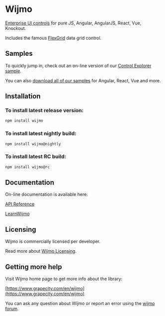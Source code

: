 # Wijmo


[Enterprise UI controls](https://www.grapecity.com/en/wijmo) for pure JS, Angular, AngularJS, React, Vue, Knockout.

Includes the famous [FlexGrid](https://www.grapecity.com/en/wijmo-flexgrid) data grid control.

## Samples
To quickly jump in, check out an on-line version of our [Control Explorer sample](http://demos.wijmo.com/5/Angular2/Explorer/Explorer/#/infra/intro).

You can also [download all of our samples](https://www.grapecity.com/en/download/wijmo-npm) for Angular, React, Vue and more.

## Installation

### To install latest release version:
```sh
npm install wijmo
```
### To install latest nightly build:
```sh
npm install wijmo@nightly
```
### To install latest RC build:
```sh
npm install wijmo@rc
```

## Documentation

On-line documentation is available here:

 [API Reference](http://demos.wijmo.com/5/Angular/WijmoHelp/WijmoHelp/)

 [LearnWijmo](http://demos.wijmo.com/5/PureJS/LearnWijmo/LearnWijmo/)


## Licensing
Wijmo is commercially licensed per developer. 

Read more about [Wijmo Licensing](https://www.grapecity.com/en/licensing/wijmo).

## Getting more help

Visit Wijmo home page to get more info about the library:

[https://www.grapecity.com/en/wijmo](https://www.grapecity.com/en/wijmo)

You can ask any question about Wijmo or report an error using the [wijmo forum](https://www.grapecity.com/en/forums/wijmo).